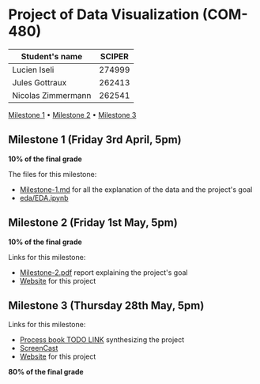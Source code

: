 # Project of Data Visualization (COM-480)

| Student's name | SCIPER |
| -------------- | ------ |
| Lucien Iseli   | 274999 |
| Jules Gottraux | 262413 |
| Nicolas Zimmermann | 262541 |

[Milestone 1](#milestone-1-friday-3rd-april-5pm) • [Milestone 2](#milestone-2-friday-1st-may-5pm) • [Milestone 3](#milestone-3-thursday-28th-may-5pm)

## Milestone 1 (Friday 3rd April, 5pm)

**10% of the final grade**

The files for this milestone:
- [Milestone-1.md](./Milestone-1.md) for all the explanation of the data and the project's goal
- [eda/EDA.ipynb](./eda/EDA.ipynb)


## Milestone 2 (Friday 1st May, 5pm)

**10% of the final grade**

Links for this milestone:
- [Milestone-2.pdf](./Milestone-2.pdf) report explaining the project's goal
- [Website](https://com-480-data-visualization.github.io/com-480-project-corona-cocos/) for this project


## Milestone 3 (Thursday 28th May, 5pm)

Links for this milestone:
- [Process book TODO LINK](./Milestone-2.pdf) synthesizing the project
- [ScreenCast](https://www.youtube.com/watch?v=beJLn3VxRfI)
- [Website](https://com-480-data-visualization.github.io/com-480-project-corona-cocos/) for this project

**80% of the final grade**

